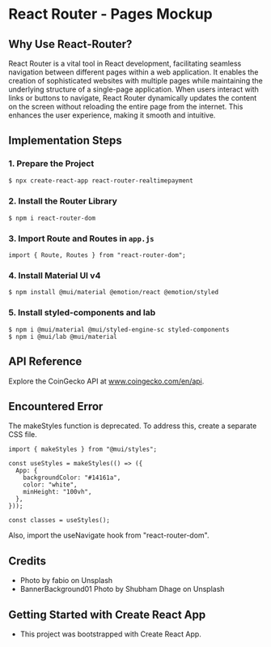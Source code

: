# React Router - Pages Mockup

## Why Use React-Router?

React Router is a vital tool in React development, facilitating seamless navigation between different pages within a web application. It enables the creation of sophisticated websites with multiple pages while maintaining the underlying structure of a single-page application. When users interact with links or buttons to navigate, React Router dynamically updates the content on the screen without reloading the entire page from the internet. This enhances the user experience, making it smooth and intuitive.

## Implementation Steps

### 1. Prepare the Project

```bash
$ npx create-react-app react-router-realtimepayment
```

### 2. Install the Router Library

```
$ npm i react-router-dom
```

### 3. Import Route and Routes in `app.js`

```
import { Route, Routes } from "react-router-dom";
```

### 4. Install Material UI v4

```
$ npm install @mui/material @emotion/react @emotion/styled
```

### 5. Install styled-components and lab

```
$ npm i @mui/material @mui/styled-engine-sc styled-components
$ npm i @mui/lab @mui/material
```

## API Reference

Explore the CoinGecko API at www.coingecko.com/en/api.

## Encountered Error

The makeStyles function is deprecated. To address this, create a separate CSS file.

```
import { makeStyles } from "@mui/styles";

const useStyles = makeStyles(() => ({
  App: {
    backgroundColor: "#14161a",
    color: "white",
    minHeight: "100vh",
  },
}));

const classes = useStyles();

```

Also, import the useNavigate hook from "react-router-dom".

## Credits

- Photo by fabio on Unsplash
- BannerBackground01 Photo by Shubham Dhage on Unsplash

## Getting Started with Create React App

- This project was bootstrapped with Create React App.
